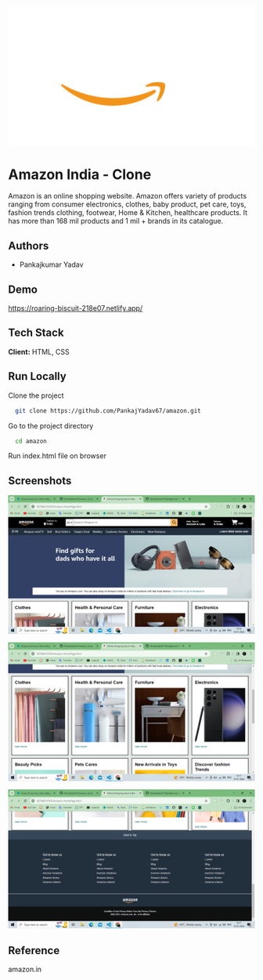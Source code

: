 
![Logo](/amazon_logo.png)


# Amazon India - Clone

Amazon is an online shopping website. Amazon offers variety of products ranging from consumer electronics, clothes, baby product, pet care, toys, fashion trends clothing, footwear, Home & Kitchen, healthcare products. It has more than 168 mil products and 1 mil + brands in its catalogue.
## Authors

- Pankajkumar Yadav

## Demo

https://roaring-biscuit-218e07.netlify.app/



## Tech Stack

**Client:** HTML, CSS


## Run Locally

Clone the project

```bash
  git clone https://github.com/PankajYadav67/amazon.git
```

Go to the project directory

```bash
  cd amazon
```
Run index.html file on browser


## Screenshots

![App Screenshot](/public/Screenshot%20(155).png)

![App Screenshot](/public/Screenshot%20(156).png)

![App Screenshot](/public/Screenshot%20(157).png)


## Reference

amazon.in